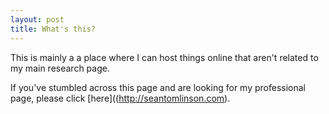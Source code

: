 ```yaml
---
layout: post
title: What's this?
---
```


This is mainly a a place where I can host things online that aren't related to my main research page.

If you've stumbled across this page and are looking for my professional page, please click [here]((http://seantomlinson.com).

